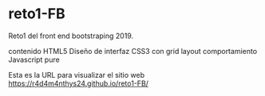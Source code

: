 # reto1-FB
 Reto1 del front end bootstraping 2019.
 
 contenido HTML5
 Diseño de interfaz CSS3 con grid layout
 comportamiento Javascript pure
 
 Esta es la URL para visualizar el sitio web
https://r4d4m4nthys24.github.io/reto1-FB/
